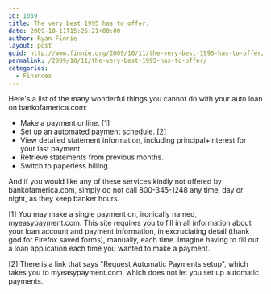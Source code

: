 ```yaml
---
id: 1059
title: The very best 1995 has to offer.
date: 2009-10-11T15:26:21+00:00
author: Ryan Finnie
layout: post
guid: http://www.finnie.org/2009/10/11/the-very-best-1995-has-to-offer/
permalink: /2009/10/11/the-very-best-1995-has-to-offer/
categories:
  - Finances
---
```

Here's a list of the many wonderful things you cannot do with your auto loan on bankofamerica.com:

  * Make a payment online. [1]
  * Set up an automated payment schedule. [2]
  * View detailed statement information, including principal+interest for your last payment.
  * Retrieve statements from previous months.
  * Switch to paperless billing.

And if you would like any of these services kindly not offered by bankofamerica.com, simply do not call 800-345-1248 any time, day or night, as they keep banker hours.

[1] You may make a single payment on, ironically named, myeasypayment.com. This site requires you to fill in all information about your loan account and payment information, in excruciating detail (thank god for Firefox saved forms), manually, each time. Imagine having to fill out a loan application each time you wanted to make a payment.
  
[2] There is a link that says "Request Automatic Payments setup", which takes you to myeasypayment.com, which does not let you set up automatic payments.
